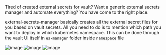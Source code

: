 Tired of created external secrets for vault?
Want a generic external secrets manager and automate everything?
You have come to the right place.

external-secrets-manager basically creates all the external secret files for you based on vault secrets. All you need to do is to mention which path you want to deploy in which kubernetes namespace. This can be done through the vault UI itself in `es-manager` folder inside `namespace` file

![image](https://github.com/Stingless/external-secrets-manager/assets/83643646/075868ec-a2e2-4c1e-8012-15c976bb91ca)
![image](https://github.com/Stingless/external-secrets-manager/assets/83643646/418b4efa-8460-46f7-ade2-7aa1b3ba4e5b)
![image](https://github.com/Stingless/external-secrets-manager/assets/83643646/7c5ee186-e921-4d03-b83a-221f1b210e42)
